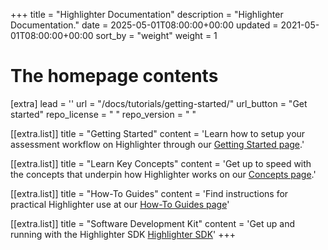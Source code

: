 +++
title = "Highlighter Documentation"
description = "Highlighter Documentation."
date = 2025-05-01T08:00:00+00:00
updated = 2021-05-01T08:00:00+00:00
sort_by = "weight"
weight = 1

# The homepage contents
[extra]
lead = ''
url = "/docs/tutorials/getting-started/"
url_button = "Get started"
repo_license = " "
repo_version = " "

[[extra.list]]
title = "Getting Started"
content = 'Learn how to setup your assessment workflow on Highlighter through our <a href="docs/tutorials/getting-started/">Getting Started page</a>.'

[[extra.list]]
title = "Learn Key Concepts"
content = 'Get up to speed with the concepts that underpin how Highlighter works on our <a href="docs/concepts/core-system/introduction/">Concepts page</a>.'

[[extra.list]]
title = "How-To Guides"
content = 'Find instructions for practical Highlighter use at our <a href="docs/how-to-guides/">How-To Guides page</a>'

[[extra.list]]
title = "Software Development Kit"
content = 'Get up and running with the Highlighter SDK  <a href="docs/reference/sdk/">Highlighter SDK</a>'
+++
